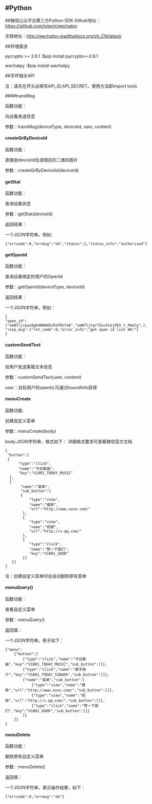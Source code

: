 #Python
---

##微信公众平台第三方Python SDK
Github地址：https://github.com/jxtech/wechatpy

文档地址：http://wechatpy.readthedocs.org/zh_CN/latest/

##环境需求

pycrypto >= 2.6.1 :$pip install pycrypto>=2.6.1

wechatpy :$pip install wechatpy

##手环相关API

注：请先在开头出填写API_ID,API_SECRET。使用方法即import tools

####transMsg

函数功能：

向设备发送信息

参数：transMsg(deviceType, deviceId, user, content)

#### createQrByDeviceId

函数功能：

直接由deviceId生成相应的二维码图片

参数：createQrByDeviceId(deviceId)

#### getStat

函数功能：

查询设备状态

参数：getStat(deviceId)

返回结果：

一个JSON字符串，例如:

	{"errcode":0,"errmsg":"ok","status":1,"status_info":"authorized"}

#### getOpenId

函数功能：

查询设备绑定的用户的OpenId

参数：getOpenId(deviceType, deviceId)

返回结果：

一个JSON字符串，例如：

	{
	"open_id":["omN7ljrpaxQgK4NW4H5cRzFRtfa8","omN7ljtqrTZuvYLkjPEX_t_Pmmlg",],
	"resp_msg":{"ret_code":0,"error_info":"get open id list OK!"}
	}

#### customSendText

函数功能：

给用户发送客服文本信息

参数：customSendText(user, content)

user：目标用户的openId,可通过boundInfo获得

#### menuCreate

函数功能:

创建自定义菜单

参数：menuCreate(body)

body:JSON字符串，格式如下： 详细格式要求可查看微信官方文档

	{
	 "button":[
	 {	
	      "type":"click",
	      "name":"今日歌曲",
	      "key":"V1001_TODAY_MUSIC"
	  },
	  {
	       "name":"菜单",
	       "sub_button":[
	       {	
	           "type":"view",
	           "name":"搜索",
	           "url":"http://www.soso.com/"
	        },
	        {
	           "type":"view",
	           "name":"视频",
	           "url":"http://v.qq.com/"
	        },
	        {
	           "type":"click",
	           "name":"赞一下我们",
	           "key":"V1001_GOOD"
	        }]
	   }]
	}

注：创建自定义菜单时会自动删除原有菜单

#### menuQuery()

函数功能：

查看自定义菜单

参数：menuQuery()

返回值：

一个JSON字符串，例子如下：

    {"menu":
		{"button":[
			{"type":"click","name":"今日歌曲","key":"V1001_TODAY_MUSIC","sub_button":[]},
			{"type":"click","name":"歌手简介","key":"V1001_TODAY_SINGER","sub_button":[]},
			{"name":"菜单","sub_button":[
				{"type":"view","name":"搜索","url":"http://www.soso.com/","sub_button":[]},
				{"type":"view","name":"视频","url":"http://v.qq.com/","sub_button":[]},
				{"type":"click","name":"赞一下我们","key":"V1001_GOOD","sub_button":[]}
			]}
		]}
	}

#### menuDelete

函数功能：

删除原有自定义菜单

参数：menuDelete()

返回值：

一个JSON字符串，表示操作结果，如下：

	{"errcode":0,"errmsg":"ok"}


